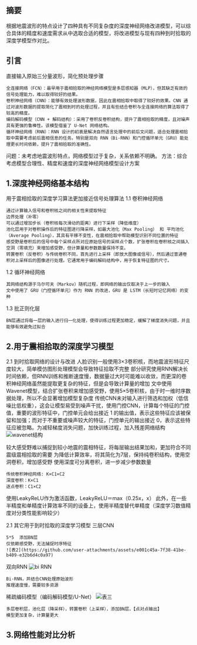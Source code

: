 ## 摘要
  根据地震波形的特点设计了四种具有不同复杂度的深度神经网络改进模型，可以综合具体的精度和速度需求从中选取合适的模型，将改进模型与现有四种到时拾取的深度学模型作对比。

## 引言
  直接输入原始三分量波形，简化预处理步骤
```
全连接网络（FCN）：最早用于震相拾取的神经网络模型是多层感知器（MLP），但其缺乏有效的信号处理能力，难以取得较好的结果。
卷积神经网络（CNN）：能够有效处理波形数据，因此在震相拾取中取得了较好的效果。CNN 通过对波形数据的提取简化了震相到时的处理过程，并且有些结合卷积与全连接网络的算法取得了较高的精度。
编码解码模型（CNN + 解码结构）：采用了卷积反卷积结构，提升了震相拾取的精度，且对噪声具有更强的鲁棒性。该模型借鉴了 U-Net 网络结构。
循环神经网络（RNN）：RNN 设计的初衷是解决自然语言处理中的前后文问题，适合处理震相拾取中需要考虑前后震相信息的任务。特别是双向 RNN（Bi-RNN）和门控循环单元（GRU）能处理更长时间依赖，提升了震相拾取的准确性。
```
问题：未考虑地震波形特点，网络模型过于复杂，关系依赖不明确。
方法：综合考虑模型合理性、精度和速度的深度神经网络模型设计方案

## 1.深度神经网络基本结构
  用于震相拾取的深度学习算法更加接近信号处理算法
1.1  卷积神经网络
```
通过计算输入信号和卷积核之间的相关性来提取特征
边界处理（补零）
可以通过增加步长（卷积核每次滑动的距离）进行下采样（降低维度）
池化层用于对卷积操作后的特征图进行降采样，如最大池化（Max Pooling） 和 平均池化（Average Pooling），其具有平移不变性，在震相拾取中帮助模型识别不同位置的特征
感受野是卷积后的信号中每个采样点所对应原始信号的采样点个数，扩张卷积在卷积核之间插入空洞（零填充）来增加感受野，但计算量和参数数量保持不变。
转置卷积（反卷积）与传统卷积不同，首先进行上采样（即放大图像或信号），然后通过普通卷积对上采样后的图像进行处理。它通常用于编码解码结构中，用于恢复特征图的尺寸。
```
1.2 循环神经网络
```
其网络结构源于马尔可夫（Markov）随机过程，即网络的输出仅取决于上一步的输入
文中使用了 GRU（门控循环单元）作为 RNN 的改进，GRU 是 LSTM（长短时记忆网络）的变种
```
1.3 批正则化层
```
BN层通过将每一层的输入进行归一化处理，使得训练过程更加稳定，缓解了梯度消失问题，并且能够有效避免过拟合
```
## 2.用于震相拾取的深度学习模型
2.1 到时拾取网络的设计与改进
  人脸识别一般使用3×3卷积核，而地震波形特征尺度较大，简单模仿图形处理模型会导致特征拾取不完整
  部分研究使用RNN解决长时间依赖，但RNN训练和推断速度慢，数据量过大时可能难以收敛，而更深的卷积神经网络虽然能提取更复杂的特征，但是会导致计算量的增加
   文中使用Wavenet模型，结合扩张卷积来增加感受野，使用5×5卷积核，由于时一维时序数据处理，所以不会显著增加模型复杂度
  传统CNN未对输入进行筛选和加权（低信噪比低权重），这会让模型易受到噪声干扰，使用门控CNN，计算每个特征的门控值，重要的波形特征中，门控单元会给出接近 1 的输出值，表示这些特征应该被保留和加强；而对于不重要或噪声较大的特征，门控单元的输出接近 0，表示这些特征应被忽略。为减轻梯度消失问题，加快训练过程，加入残差网络结构  
![wavenet结构](https://github.com/user-attachments/assets/8970c417-4ba2-4291-8af0-59b855af61a6)

较大感受野难以捕捉到较小地震的震相特征，将每层输出结果加和，更加符合不同震级震相拾取的需要
为降低计算效率，将其简化为7层，保持纯卷积结构，使用空洞卷积，增加感受野
使用深度可分离卷积，进一步减少参数数量
```
传统卷积神经网络: K×C1×C2
深度卷积：K×C1
逐点卷积：C1×C2
```
使用LeakyReLU作为激活函数，LeakyReLU＝max（0.25x，x）
此外，在一些半精度和单精度计算效率不同的设备上，使用半精度替代单精度（深度学习数值精度对分类性能影响较少）

2.1 其它用于到时拾取的深度学习模型
  三层CNN
```
5*5  添加BN层
仅依赖感受野，无法捕捉时序特征
![表2](https://github.com/user-attachments/assets/e001c45a-7f38-41be-b409-e32b6d4c0a97)

```
双向RNN
![bi RNN](https://github.com/user-attachments/assets/ab286080-584c-4a2f-bad7-be8d8c0ac6fe)

```
Bi-RNN，并结合CNN处理原始波形
推理速度慢，需要较多资源
```
稀疏编码模型（编码解码模型/U-Net）
![表三](https://github.com/user-attachments/assets/303cb0a4-4477-45b3-b60d-9296adf442f7)

```
多层卷积层，池化层（降采样），转置卷积（上采样），添加BN层，【点对点输出】
模型更加复杂，计算量更大
```
## 3.网络性能对比分析



